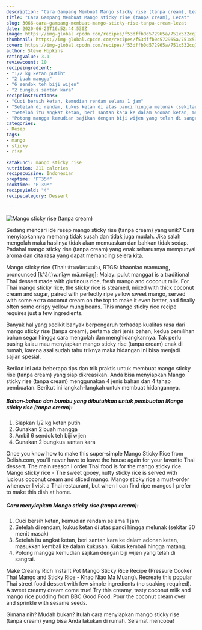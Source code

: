 ```yaml
---
description: "Cara Gampang Membuat Mango sticky rise (tanpa cream), Lezat"
title: "Cara Gampang Membuat Mango sticky rise (tanpa cream), Lezat"
slug: 3066-cara-gampang-membuat-mango-sticky-rise-tanpa-cream-lezat
date: 2020-06-29T16:52:44.530Z
image: https://img-global.cpcdn.com/recipes/f53dffb0d572965a/751x532cq70/mango-sticky-rise-tanpa-cream-foto-resep-utama.jpg
thumbnail: https://img-global.cpcdn.com/recipes/f53dffb0d572965a/751x532cq70/mango-sticky-rise-tanpa-cream-foto-resep-utama.jpg
cover: https://img-global.cpcdn.com/recipes/f53dffb0d572965a/751x532cq70/mango-sticky-rise-tanpa-cream-foto-resep-utama.jpg
author: Steve Hopkins
ratingvalue: 3.1
reviewcount: 10
recipeingredient:
- "1/2 kg ketan putih"
- "2 buah mangga"
- "6 sendok teh biji wijen"
- "2 bungkus santan kara"
recipeinstructions:
- "Cuci bersih ketan, kemudian rendam selama 1 jam"
- "Setelah di rendam, kukus ketan di atas panci hingga melunak (sekitar 30 menit masak)"
- "Setelah itu angkat ketan, beri santan kara ke dalam adonan ketan, masukkan kembali ke dalam kukusan. Kukus kembali hingga matang."
- "Potong mangga kemudian sajikan dengan biji wijen yang telah di sangrai."
categories:
- Resep
tags:
- mango
- sticky
- rise

katakunci: mango sticky rise 
nutrition: 211 calories
recipecuisine: Indonesian
preptime: "PT35M"
cooktime: "PT39M"
recipeyield: "4"
recipecategory: Dessert

---
```



![Mango sticky rise (tanpa cream)](https://img-global.cpcdn.com/recipes/f53dffb0d572965a/751x532cq70/mango-sticky-rise-tanpa-cream-foto-resep-utama.jpg)

Sedang mencari ide resep mango sticky rise (tanpa cream) yang unik? Cara menyiapkannya memang tidak susah dan tidak juga mudah. Jika salah mengolah maka hasilnya tidak akan memuaskan dan bahkan tidak sedap. Padahal mango sticky rise (tanpa cream) yang enak seharusnya mempunyai aroma dan cita rasa yang dapat memancing selera kita.

Mango sticky rice (Thai: ข้าวเหนียวมะม่วง, RTGS: khaoniao mamuang, pronounced [kʰâ(ː)w.nǐa̯w mā.mûa̯ŋ]; Malay: pulut mangga) is a traditional Thai dessert made with glutinous rice, fresh mango and coconut milk. For Thai mango sticky rice, the sticky rice is steamed, mixed with thick coconut cream and sugar, paired with perfectly ripe yellow sweet mango, served with some extra coconut cream on the top to make it even better, and finally often some crispy yellow mung beans. This mango sticky rice recipe requires just a few ingredients.

Banyak hal yang sedikit banyak berpengaruh terhadap kualitas rasa dari mango sticky rise (tanpa cream), pertama dari jenis bahan, kedua pemilihan bahan segar hingga cara mengolah dan menghidangkannya. Tak perlu pusing kalau mau menyiapkan mango sticky rise (tanpa cream) enak di rumah, karena asal sudah tahu triknya maka hidangan ini bisa menjadi sajian spesial.


Berikut ini ada beberapa tips dan trik praktis untuk membuat mango sticky rise (tanpa cream) yang siap dikreasikan. Anda bisa menyiapkan Mango sticky rise (tanpa cream) menggunakan 4 jenis bahan dan 4 tahap pembuatan. Berikut ini langkah-langkah untuk membuat hidangannya.

<!--inarticleads1-->

##### Bahan-bahan dan bumbu yang dibutuhkan untuk pembuatan Mango sticky rise (tanpa cream):

1. Siapkan 1/2 kg ketan putih
1. Gunakan 2 buah mangga
1. Ambil 6 sendok teh biji wijen
1. Gunakan 2 bungkus santan kara


Once you know how to make this super-simple Mango Sticky Rice from Delish.com, you&#39;ll never have to leave the house again for your favorite Thai dessert. The main reason I order Thai food is for the mango sticky rice. Mango sticky rice - The sweet gooey, nutty sticky rice is served with lucious coconut cream and sliced mango. Mango sticky rice a must-order whenever I visit a Thai restaurant, but when I can find ripe mangos I prefer to make this dish at home. 

<!--inarticleads2-->

##### Cara menyiapkan Mango sticky rise (tanpa cream):

1. Cuci bersih ketan, kemudian rendam selama 1 jam
1. Setelah di rendam, kukus ketan di atas panci hingga melunak (sekitar 30 menit masak)
1. Setelah itu angkat ketan, beri santan kara ke dalam adonan ketan, masukkan kembali ke dalam kukusan. Kukus kembali hingga matang.
1. Potong mangga kemudian sajikan dengan biji wijen yang telah di sangrai.


Make Creamy Rich Instant Pot Mango Sticky Rice Recipe (Pressure Cooker Thai Mango and Sticky Rice - Khao Niao Ma Muang). Recreate this popular Thai street food dessert with few simple ingredients (no soaking required). A sweet creamy dream come true! Try this creamy, tasty coconut milk and mango rice pudding from BBC Good Food. Pour the coconut cream over and sprinkle with sesame seeds. 

Gimana nih? Mudah bukan? Itulah cara menyiapkan mango sticky rise (tanpa cream) yang bisa Anda lakukan di rumah. Selamat mencoba!
